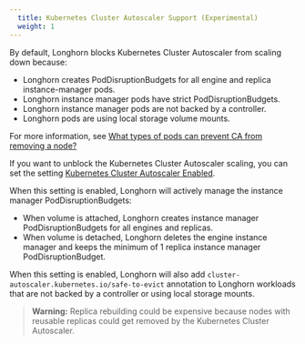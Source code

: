 ```yaml
---
  title: Kubernetes Cluster Autoscaler Support (Experimental)
  weight: 1
---
```


By default, Longhorn blocks Kubernetes Cluster Autoscaler from scaling down because:
- Longhorn creates PodDisruptionBudgets for all engine and replica instance-manager pods.
- Longhorn instance manager pods have strict PodDisruptionBudgets.
- Longhorn instance manager pods are not backed by a controller.
- Longhorn pods are using local storage volume mounts.

For more information, see [What types of pods can prevent CA from removing a node?](https://github.com/kubernetes/autoscaler/blob/master/cluster-autoscaler/FAQ.md#what-types-of-pods-can-prevent-ca-from-removing-a-node)

If you want to unblock the Kubernetes Cluster Autoscaler scaling, you can set the setting [Kubernetes Cluster Autoscaler Enabled](../../references/settings#kubernetes-cluster-autoscaler-enabled-experimental).

When this setting is enabled, Longhorn will actively manage the instance manager PodDisruptionBudgets:
- When volume is attached, Longhorn creates instance manager PodDisruptionBudgets for all engines and replicas.
- When volume is detached, Longhorn deletes the engine instance manager and keeps the minimum of 1 replica instance manager PodDisruptionBudget.

When this setting is enabled, Longhorn will also add `cluster-autoscaler.kubernetes.io/safe-to-evict` annotation to Longhorn workloads that are not backed by a controller or using local storage mounts.

> **Warning:** Replica rebuilding could be expensive because nodes with reusable replicas could get removed by the Kubernetes Cluster Autoscaler.
